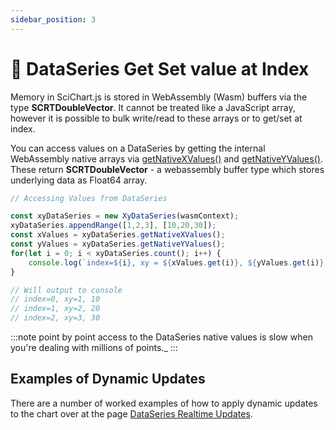 ```yaml
---
sidebar_position: 3
---
```


# 🔄 DataSeries Get Set value at Index

Memory in SciChart.js is stored in WebAssembly (Wasm) buffers via the type **SCRTDoubleVector**. It cannot be treated like a JavaScript array, however it is possible to bulk write/read to these arrays or to get/set at index.

You can access values on a DataSeries by getting the internal WebAssembly native arrays via [getNativeXValues()](https://www.scichart.com/documentation/js/current/typedoc/classes/xydataseries.html#getnativexvalues) and [getNativeYValues()](https://www.scichart.com/documentation/js/current/typedoc/classes/xydataseries.html#getnativeyvalues). These return **SCRTDoubleVector** - a webassembly buffer type which stores underlying data as Float64 array.

```ts
// Accessing Values from DataSeries

const xyDataSeries = new XyDataSeries(wasmContext);
xyDataSeries.appendRange([1,2,3], [10,20,30]);
const xValues = xyDataSeries.getNativeXValues();
const yValues = xyDataSeries.getNativeYValues();
for(let i = 0; i < xyDataSeries.count(); i++) {
    console.log(`index=${i}, xy = ${xValues.get(i)}, ${yValues.get(i)}`);
}

// Will output to console
// index=0, xy=1, 10
// index=1, xy=2, 20
// index=2, xy=3, 30
```
:::note
point by point access to the DataSeries native values is slow when you're dealing with millions of points._
:::

Examples of Dynamic Updates
---------------------------

There are a number of worked examples of how to apply dynamic updates to the chart over at the page [DataSeries Realtime Updates](/docs/2d-charts/chart-types/data-series-api/realtime-updates/index.md).
